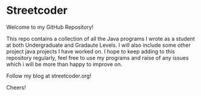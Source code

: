 # Streetcoder

Welcome to my GitHub Repository!

This repo contains a collection of all the Java programs I wrote as a student at both Undergraduate and Gradaute Levels. I will also include some other project java projects I have worked on. I hope to keep adding to this repository regularly, feel free to use my programs and raise of any issues which i will be more than happy to improve on.

Follow my blog at streetcoder.org!

Cheers!
